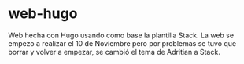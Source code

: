 # web-hugo
Web hecha con Hugo usando como base la plantilla Stack.
La web se empezo a realizar el 10 de Noviembre pero por problemas se tuvo que borrar y volver a empezar, se cambió el tema de Adritian a Stack.
